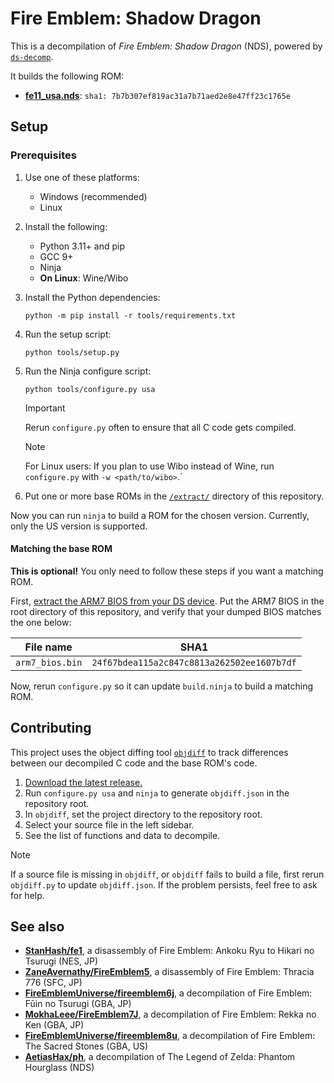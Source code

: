 # Fire Emblem: Shadow Dragon

This is a decompilation of *Fire Emblem: Shadow Dragon* (NDS), powered by [`ds-decomp`](https://github.com/AetiasHax/ds-decomp).

It builds the following ROM:

* [**fe11_usa.nds**](https://datomatic.no-intro.org/index.php?page=show_record&s=28&n=3398): `sha1: 7b7b307ef819ac31a7b71aed2e8e47ff23c1765e`

## Setup

### Prerequisites

1. Use one of these platforms:
    - Windows (recommended)
    - Linux
1. Install the following:
    - Python 3.11+ and pip
    - GCC 9+
    - Ninja
    - **On Linux**: Wine/Wibo
1. Install the Python dependencies:
    ```shell
    python -m pip install -r tools/requirements.txt
    ```
1. Run the setup script:
    ```shell
    python tools/setup.py
    ```
1. Run the Ninja configure script:
    ```shell
    python tools/configure.py usa
    ```

    > [!IMPORTANT]
    > Rerun `configure.py` often to ensure that all C code gets compiled.

    > [!NOTE]
    > For Linux users: If you plan to use Wibo instead of Wine, run `configure.py` with `-w <path/to/wibo>`.`

1. Put one or more base ROMs in the [`/extract/`](/extract/) directory of this repository.

Now you can run `ninja` to build a ROM for the chosen version. Currently, only the US version is supported.

#### Matching the base ROM

**This is optional!** You only need to follow these steps if you want a matching ROM.

First, [extract the ARM7 BIOS from your DS device](https://wiki.ds-homebrew.com/ds-index/ds-bios-firmware-dump). Put the
ARM7 BIOS in the root directory of this repository, and verify that your dumped BIOS matches the one below:

| File name       | SHA1                                       |
| --------------- | ------------------------------------------ |
| `arm7_bios.bin` | `24f67bdea115a2c847c8813a262502ee1607b7df` |

Now, rerun `configure.py` so it can update `build.ninja` to build a matching ROM.

## Contributing

This project uses the object diffing tool [`objdiff`](https://github.com/encounter/objdiff) to track differences between our decompiled C code and the base ROM's code.

1. [Download the latest release.](https://github.com/encounter/objdiff/releases/latest)
1. Run `configure.py usa` and `ninja` to generate `objdiff.json` in the repository root.
1. In `objdiff`, set the project directory to the repository root.
1. Select your source file in the left sidebar.
1. See the list of functions and data to decompile.

> [!NOTE]
> If a source file is missing in `objdiff`, or `objdiff` fails to build a file, first rerun `objdiff.py` to update
> `objdiff.json`. If the problem persists, feel free to ask for help.

## See also

* [**StanHash/fe1**](https://github.com/StanHash/fe1), a disassembly of Fire Emblem: Ankoku Ryu to Hikari no Tsurugi (NES, JP)
* [**ZaneAvernathy/FireEmblem5**](https://github.com/ZaneAvernathy/FireEmblem5), a disassembly of Fire Emblem: Thracia 776 (SFC, JP)
* [**FireEmblemUniverse/fireemblem6j**](https://github.com/FireEmblemUniverse/fireemblem6j), a decompilation of Fire Emblem: Fūin no Tsurugi (GBA, JP)
* [**MokhaLeee/FireEmblem7J**](https://github.com/MokhaLeee/FireEmblem7J), a decompilation of Fire Emblem: Rekka no Ken (GBA, JP)
* [**FireEmblemUniverse/fireemblem8u**](https://github.com/FireEmblemUniverse/fireemblem8u), a decompilation of Fire Emblem: The Sacred Stones (GBA, US)
* [**AetiasHax/ph**](https://github.com/AetiasHax/ph/), a decompilation of The Legend of Zelda: Phantom Hourglass (NDS)

